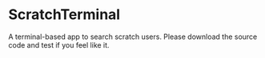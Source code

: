 # ScratchTerminal
A terminal-based app to search scratch users.
Please download the source code and test if you feel like it.
